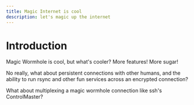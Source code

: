 ```yaml
---
title: Magic Internet is cool
description: let's magic up the internet
---
```


# Introduction

Magic Wormhole is cool, but what's cooler? More features! More sugar!

No really, what about persistent connections with other humans, and the ability to run rsync and other fun services across an encrypted connection?

What about multiplexing a magic wormhole connection like ssh's ControlMaster?
